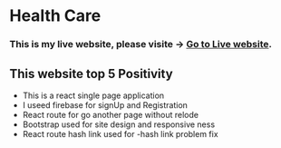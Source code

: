 # Health Care

### This is my live website, please visite -> [Go to Live website](https://gifted-wing-416017.netlify.app/).

## This website top 5 Positivity

- This is a react single page application
- I useed firebase for signUp and Registration
- React route for go another page without relode
- Bootstrap used for site design and responsive ness
- React route hash link used for -hash link problem fix
